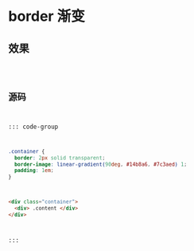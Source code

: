 
<script setup>
import Code from '../border 渐变.vue'
</script>

# border 渐变

## 效果

<Code />

## 源码

::: code-group
```css
.container {
  border: 2px solid transparent;
  border-image: linear-gradient(90deg, #14b8a6, #7c3aed) 1;
  padding: 1em;
}
```

```html
<div class="container">
  <div> .content </div>
</div>
```
:::
